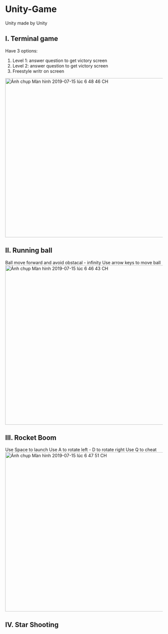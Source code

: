 # Unity-Game
Unity made by Unity

## I. Terminal game

Have 3 options:
1. Level 1: answer question to get victory screen
2. Level 2: answer question to get victory screen
3. Freestyle writr on screen
<img width="510" alt="Ảnh chụp Màn hình 2019-07-15 lúc 6 48 46 CH" src="https://user-images.githubusercontent.com/46292866/61214897-64556700-a733-11e9-8bbe-7ed44f01b5af.png">

## II. Running ball

Ball move forward and avoid obstacal - infinity 
Use arrow keys to move ball
<img width="511" alt="Ảnh chụp Màn hình 2019-07-15 lúc 6 46 43 CH" src="https://user-images.githubusercontent.com/46292866/61214895-63bcd080-a733-11e9-9f8e-defc43b1379b.png">

## III. Rocket Boom

Use Space to launch
Use A to rotate left - D to rotate right
Use Q to cheat
<img width="510" alt="Ảnh chụp Màn hình 2019-07-15 lúc 6 47 51 CH" src="https://user-images.githubusercontent.com/46292866/61214896-64556700-a733-11e9-9052-6e1302e19a9c.png">

## IV. Star Shooting




